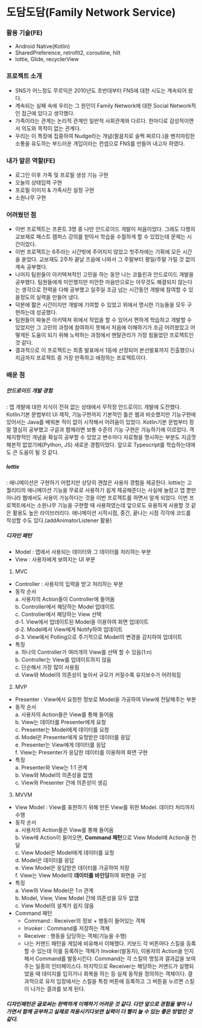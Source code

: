 # 도담도담(Family Network Service)
### 활용 기술(FE)
- Android Native(Kotlin)
- SharedPreference, retrofit2, coroutine, hilt
- lottie, Glide, recyclerView

### 프로젝트 소개
- SNS가 어느정도 무르익은 2010년도 초반대부터 FNS에 대한 시도는 계속되어 왔다.
- 계속되는 실패 속에 우리는 그 원인이 Family Network에 대한 Social Network적인 접근에 있다고 생각했다.
- 가족이라는 관계는 논리적 관계인 일반적 사회관계와 다르다. 한마디로 감성적이면서 의도와 목적이 없는 관계다.
- 우리는 이 특징에 집중하여 Nudge라는 개념(팔꿈치로 슬쩍 찌르다.)을 벤치마킹한 소통을 유도하는 부드러운 개입이라는 컨셉으로 FNS를 만들어 내고자 하였다.

### 내가 맡은 역할(FE)
- 로그인 이후 가족 및 프로필 생성 기능 구현
- 오늘의 상태입력 구현
- 프로필 이미지 & 가족사진 설정 구현
- 소원나무 구현

### 어려웠던 점
- 이번 프로젝트는 프론트 3명 중 나만 안드로이드 개발이 처음이었다. 그래도 다행히 교보재로 패스트 캠퍼스 강의를 받아서 학습을 수월하게 할 수 있었는데 문제는 시간이었다.
- 이번 프로젝트는 6주라는 시간밖에 주어지지 않았고 첫주차에는 기획에 모든 시간을 쏟았다. 교보재도 2주차 끝날 즈음에 나와서 그 주말부터 평일/주말 가릴 것 없이 계속 공부했다.
- 나머지 팀원들이 아키텍쳐적인 고민을 하는 동안 나는 코틀린과 안드로이드 개발을 공부했다. 팀원들에게 미안했지만 미안한 마음만으로는 아무것도 해결되지 않는다는 생각으로 전력을 다해 공부했고 일주일 조금 넘는 시간동안 개발에 참여할 수 있을정도의 실력을 만들어 냈다.
- 덕분에 짧은 시간이지만 개발에 기여할 수 있었고 위에서 명시한 기능들을 모두 구현하는데 성공했다.
- 팀원들이 짜놓은 아키텍쳐 위에서 작업을 할 수 있어서 편하게 학습하고 개발할 수 있었지만 그 고민의 과정에 참여하지 못해서 처음에 이해하기가 조금 어려웠었고 어떻게든 도움이 되기 위해 노력하는 과정에서 멘탈관리가 가장 힘들었던 프로젝트인 것 같다.
- 결과적으로 이 프로젝트는 최종 발표에서 1등에 선정되어 본선발표까지 진출했으니 지금까지 프로젝트 중 가장 만족하고 애정하는 프로젝트이다.

### 배운 점
##### 안드로이드 개발 경험
: 앱 개발에 대한 지식이 전혀 없는 상태에서 무작정 안드로이드 개발에 도전했다. Kotlin기본 문법부터 UI 제작, 기능구현까지 기본적인 틀은 웹과 비슷했지만 기능구현에 있어서는 Java를 배워본 적이 없이 시작해서 어려움이 있었다. Kotlin기본 문법부터 정말 열심히 공부했고 구글과 함께라면 보통 수준의 기능 구현은 가능하기에 이르렀다. 객체지향적인 개념을 확실히 공부할 수 있었고 변수마다 자료형을 명시하는 부분도 지금껏 해본적 없었기에(Python, JS) 새로운 경험이었다. 앞으로 Typescript를 학습하는데에도 큰 도움이 될 것 같다.
##### lottie
: 애니메이션은 구현하기 어렵지만 상당히 괜찮은 사용자 경험을 제공한다. lottie는 고퀄리티의 애니메이션 기능을 무료로 사용하기 쉽게 제공해준다는 사실에 놀랐고 앱 뿐만 아니라 웹에서도 사용이 가능하다는 것을 이번 프로젝트를 하면서 알게 되었다. 이번 프로젝트에서는 소원나무 기능을 구현할 때 사용하였는데 앞으로도 유용하게 사용할 것 같은 활용도 높은 라이브러리다. 애니메이션 시작시점, 중간, 끝나는 시점 각각에 코드를 작성할 수도 있다.(addAnimatorListener 활용)
##### 디자인 패턴
- Model : 앱에서 사용되는 데이터와 그 데이터를 처리하는 부분
- View : 사용자에게 보여지는 UI 부분
1. MVC
- Controller : 사용자의 입력을 받고 처리하는 부분
- 동작 순서  
  a. 사용자의 Action들이 Controller에 들어옴  
  b. Controller에서 해당하는 Model 업데이트  
  c. Controller에서 해당하는 View 선택  
  d-1. View에서 업데이트된 Model을 이용하여 화면 업데이트  
  d-2. Model에서 View에게 Notify하여 업데이트  
  d-3. View에서 Polling으로 주기적으로 Model의 변경을 감지하여 업데이트  
- 특징  
  a. 하나의 Controller가 여러개의 View를 선택 할 수 있음(1:n)  
  b. Controller는 View를 업데이트하지 않음  
  c. 단순해서 가장 많이 사용됨  
  d. View와 Model의 의존성이 높아서 규모가 커질수록 유지보수가 어려워짐  

2. MVP
- Presenter : View에서 요청한 정보로 Model을 가공하여 View에 전달해주는 부분
- 동작 순서  
  a. 사용자의 Action들은 View를 통해 들어옴  
  b. View는 데이터를 Presenter에게 요청  
  c. Presenter는 Model에게 데이터를 요청  
  d. Model은 Presenter에게 요청받은 데이터를 응답  
  e. Presenter는 View에게 데이터를 응답  
  f. View는 Presenter가 응답한 데이터를 이용하여 화면 구현  
- 특징  
  a. Presenter와 View는 1:1 관계  
  b. View와 Model의 의존성을 없앰  
  c. View와 Presenter 간에 의존성이 생김  
  
3. MVVM
- View Model : View를 표현하기 위해 만든 View를 위한 Model. 데이터 처리까지 수행
- 동작 순서  
  a. 사용자의 Action들은 View를 통해 들어옴  
  b. View에 Action이 들어오면, **Command 패턴**으로 View Model에 Action을 전달  
  c. View Model은 Model에게 데이터를 요청  
  d. Model은 데이터를 응답  
  e. View Model은 응답받은 데이터를 가공하여 저장  
  f. View는 View Model의 **데이터를 바인딩**하여 화면을 구성  
- 특징  
  a. View와 View Model은 1:n 관계  
  b. Model, View, View Model 간에 의존성을 모두 없앰  
  c. View Model의 설계가 쉽지 않음  
- Command 패턴
  - Command : Receiver의 정보 + 행동이 들어있는 객체
  - Invoker : Command를 저장하는 객체
  - Receiver : 행동을 담당하는 객체(기능을 수행)
  - 나는 커맨드 패턴을 게임에 비유해서 이해했다. 키보드 각 버튼마다 스킬을 등록할 수 있는데 이를 등록하는 객체가 Invoker(발동자), 이용자의 Action을 인지해서 Command를 발동시킨다. Command는 각 스킬의 명칭과 결과값을 보여주는 일종의 인터페이스다. 마지막으로 Receiver는 해당하는 커맨드가 실행되었을 때 데미지를 입히거나 회복을 하는 등 실제 동작을 정의하는 객체이다. 결과적으로 유저 입장에서는 스킬을 특정 버튼에 등록하고 그 버튼을 누르면 스킬이 나가는 결과를 보게 된다.

##### 디자인패턴은 글로써는 완벽하게 이해하기 어려운 것 같다. 다만 앞으로 경험을 쌓아 나가면서 함께 공부하고 실제로 적용시키다보면 실력이 더 빨리 늘 수 있는 좋은 방법인 것 같다.



